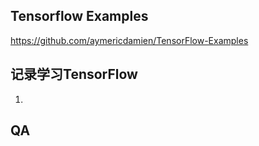 ## Tensorflow Examples
https://github.com/aymericdamien/TensorFlow-Examples


## 记录学习TensorFlow
1. 

## QA
